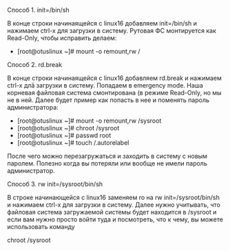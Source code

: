 Способ 1. init=/bin/sh

В конце строки начинаящейся с linux16 добавляем init=/bin/sh и нажимаем сtrl-x для загрузки в систему.
Рутовая ФС монтируется как Read-Only, чтобы исправить делаем:

* [root@otuslinux ~]# mount -o remount,rw /


Способ 2. rd.break

В конце строки начинаящейся с linux16 добавляем rd.break и нажимаем сtrl-x длā загрузки в систему.
Попадаем в emergency mode. Наша корневая файловая система смонтирована (в режиме Read-Only, но мы не в ней. Далее будет пример как попасть в нее и поменять пароль администратора:

* [root@otuslinux ~]# mount -o remount,rw /sysroot
* [root@otuslinux ~]# chroot /sysroot
* [root@otuslinux ~]# passwd root
* [root@otuslinux ~]# touch /.autorelabel

После чего можно перезагружаться и заходить в систему с новым паролем. Полезно когда вы потеряли или вообще не имели пароль администратор.


Способ 3. rw init=/sysroot/bin/sh

В строке начинающейся с linux16 заменяем ro на rw init=/sysroot/bin/sh и нажимаем сtrl-x для загрузки в систему. Далее нужно учитывать, что файловая система загружаемой системы будет находится в /sysroot и если вам нужно просто войти туда и посмотреть, что к чему, вы можете использовать команду

chroot /sysroot

